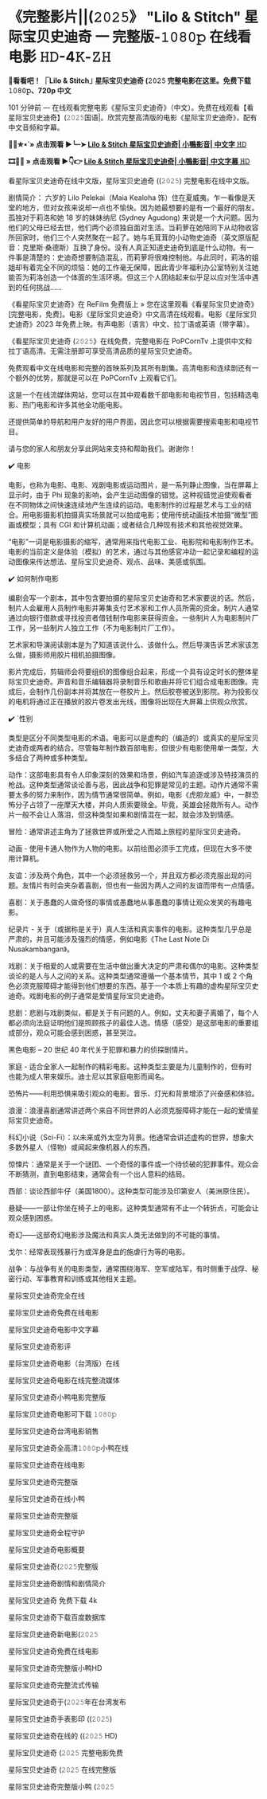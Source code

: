 # 《完整影片||(𝟸𝟶𝟸𝟻》 "Lilo & Stitch" 星际宝贝史迪奇 一 完整版-𝟷𝟶𝟾𝟶𝚙 在线看 电影 𝙷𝙳-4𝙺-𝚉𝙷

**🎦看看吧！ ⎾Lilo & Stitch⏌ 星际宝贝史迪奇 (𝟸𝟶𝟸𝟻 完整电影在这里。免费下载 𝟷𝟶𝟾𝟶𝚙、720p 中文**

101 分钟前 — 在线观看完整电影《星际宝贝史迪奇》（中文）。免费在线观看【看星际宝贝史迪奇】(𝟸𝟶𝟸𝟻国语|。欣赏完整高清版的电影《星际宝贝史迪奇》，配有中文音频和字幕。

**🍿🎥✮⋆˙» 点击观看 ▶️╰┈➤ [Lilo & Stitch 星际宝贝史迪奇| 小鴨影音| 中文字 𝙷𝙳](https://t.co/uty6OVbjwS)**

**🎞️🔴✅ » 点击观看 ▶👇👉 [Lilo & Stitch 星际宝贝史迪奇| 小鴨影音| 中文字幕 𝙷𝙳](https://t.co/uty6OVbjwS)**

看星际宝贝史迪奇在线中文版，星际宝贝史迪奇 ((𝟸𝟶𝟸𝟻) 完整电影在线中文版。

剧情简介：
六岁的 Lilo Pelekai（Maia Kealoha 饰）住在夏威夷。乍一看像是天堂的地方，但对女孩来说却一点也不愉快。因为她最想要的是有一个最好的朋友。孤独对于莉洛和她 18 岁的妹妹纳尼 (Sydney Agudong) 来说是一个大问题。因为他们的父母已经去世，他们两个必须独自面对生活。当莉萝在她陪同下从动物收容所回家时，他们三个人突然聚在一起了。她与毛茸茸的小动物史迪奇（英文原版配音：克里斯·桑德斯）互换了身份。没有人真正知道史迪奇到底是什么动物。有一件事是清楚的：史迪奇想要制造混乱，而莉萝将很难控制他。与此同时，莉洛的姐姐却有着完全不同的烦恼：她的工作毫无保障，因此青少年福利办公室特别关注她能否为莉洛创造一个体面的生活环境。但这三个人团结起来似乎足以应对生活中遇到的任何挑战……

《看星际宝贝史迪奇》在 ReFilm 免费版上 » 您在这里观看《看星际宝贝史迪奇》[完整电影，免费]。电影《星际宝贝史迪奇》中文高清在线观看。电影《星际宝贝史迪奇》2023 年免费上映。有声电影（语言）中文、拉丁语或英语（带字幕）。

《看星际宝贝史迪奇 (𝟸𝟶𝟸𝟻》在线免费，完整电影在 PoPCornTv 上提供中文和拉丁语高清。无需注册即可享受高清品质的星际宝贝史迪奇。

免费观看中文在线电影和完整的首映系列及其所有剧集。高清电影和连续剧还有一个额外的优势，那就是可以在 PoPCornTv 上观看它们。

这是一个在线流媒体网站，您可以在其中观看数千部电影和电视节目，包括精选电影、热门电影和许多其他全功能电影。

还提供简单的导航和用户友好的用户界面，因此您可以根据需要搜索电影和电视节目。

请与您的家人和朋友分享此网站来支持和帮助我们。谢谢你！

✔️ 电影

电影，也称为电影、电影、戏剧电影或运动图片，是一系列静止图像，当在屏幕上显示时，由于 Phi 现象的影响，会产生运动图像的错觉。这种视错觉迫使观看者在不同物体之间快速连续地产生连续的运动。电影制作的过程是艺术与工业的结合。用电影摄影机拍摄真实场景就可以拍成电影；使用传统动画技术拍摄“微型”图画或模型；具有 CGI 和计算机动画；或者结合几种现有技术和其他视觉效果。

“电影”一词是电影摄影的缩写，通常用来指代电影工业、电影院和电影制作艺术。电影的当前定义是体验（模拟）的艺术，通过与其他感官冲动一起记录和编程的运动图像来传达想法、星际宝贝史迪奇、观点、品味、美感或氛围。

✔️ 如何制作电影

编剧会写一个剧本，其中包含要拍摄的星际宝贝史迪奇和艺术家要说的话。然后，制片人会雇用人员制作电影并筹集支付艺术家和工作人员所需的资金。制片人通常通过向银行借款或寻找投资者借钱制作电影来获得资金。一些制片人为电影制片厂工作，另一些制片人独立工作（不为电影制片厂工作）。

艺术家和导演阅读剧本是为了知道该说什么、该做什么。然后导演告诉艺术家该怎么做，摄影师用胶片相机拍摄图像。

影片完成后，剪辑师会将要组织的图像组合起来，形成一个具有设定时长的整体星际宝贝史迪奇。声音和音乐编辑器将录制音乐和歌曲并将它们组合成电影图像。完成后，会制作几份副本并将其放在一卷胶片上。然后胶卷被送到影院。称为投影仪的电机将通过正在播放的胶片卷发出光线，图像将出现在大屏幕上供观众欣赏。

✔️ `性别

类型是区分不同类型电影的术语。电影可以是虚构的（编造的）或真实的星际宝贝史迪奇或两者的结合。尽管每年制作数百部电影，但很少有电影使用单一类型，大多结合了两种或多种类型。

动作：这部电影具有令人印象深刻的效果和场景，例如汽车追逐或涉及特技演员的枪战。这种类型通常谈论善与恶，因此战争和犯罪是常见的主题。动作片通常不需要太多的努力来制作，因为情节通常很简单。例如，电影《虎胆龙威》中，一群恐怖分子占领了一座摩天大楼，并向人质索要赎金。毕竟，英雄会拯救所有人。动作片一般不会让人落泪，但这种类型如果和剧情混在一起，就会涉及到情感。

冒险：通常讲述主角为了拯救世界或所爱之人而踏上旅程的星际宝贝史迪奇。

动画 - 使用卡通人物作为人物的电影。以前绘图必须手工完成，但现在大多不使用计算机。

友谊：涉及两个角色，其中一个必须拯救另一个，并且双方都必须克服出现的问题。友情片有时会夹杂着喜剧，但也有一些因为两人之间的友谊而带有一点情感。

喜剧：关于愚蠢的人做奇怪的事情或愚蠢地从事愚蠢的事情让观众发笑的有趣电影。

纪录片 - 关于（或据称是关于）真人生活和真实事件的电影。这种类型几乎总是严肃的，并且可能涉及强烈的情感，例如电影《The Last Note Di Nusakambangan》。

戏剧：关于相爱的人或需要在生活中做出重大决定的严肃和偶尔的电影。这种类型谈论的是人与人之间的关系。这种类型通常遵循一个基本情节，其中 1 或 2 个角色必须克服障碍才能得到他们想要的东西。基于一个本质上有趣的虚构星际宝贝史迪奇。戏剧电影的例子通常是爱情星际宝贝史迪奇。

悲剧：悲剧与戏剧类似，都是关于有问题的人。例如，丈夫和妻子离婚了，每个人都必须向法庭证明他们是照顾孩子的最佳人选。情感（感受）是这部电影的重要组成部分，观众可能会感到困惑，甚至哭泣。

黑色电影 – 20 世纪 40 年代关于犯罪和暴力的侦探剧情片。

家庭 - 适合全家人一起制作的精彩电影。这种类型主要是为儿童制作的，但有时也能为成人带来娱乐。迪士尼以其家庭电影而闻名。

恐怖片——利用恐惧来吸引观众的电影。音乐、灯光和背景增添了兴奋感和体验。

浪漫：浪漫喜剧通常讲述两个来自不同世界的人必须克服障碍才能在一起的爱情星际宝贝史迪奇。

科幻小说（Sci-Fi）：以未来或外太空为背景。他通常会讲述虚构的世界，想象大多数外星人（怪物）或闻起来像机器人的东西。

惊悚片：通常是关于一个谜团、一个奇怪的事件或一个待侦破的犯罪事件。观众会不断猜测，直到电影结束，通常会有一个出人意料的结局。

西部：谈论西部牛仔（美国1800）。这种类型可能涉及印第安人（美洲原住民）。

悬疑——一部让你坐在椅子上的电影。这种类型通常有不止一个转折点，可能会让观众感到困惑。

奇幻——这部奇幻电影涉及魔法和真实人类无法做到的不可能的事情。

戈尔：经常表现残暴行为或浑身是血的施虐行为等的电影。

战争：与战争有关的电影类型，通常围绕海军、空军或陆军，有时侧重于战俘、秘密行动、军事教育和训练或其他相关主题。

星际宝贝史迪奇完全在线

星际宝贝史迪奇免费在线电影

星际宝贝史迪奇电影中文字幕

星际宝贝史迪奇影评

星际宝贝史迪奇电影（台湾版）在线

星际宝贝史迪奇电影在线完整流媒体

星际宝贝史迪奇小鸭电影完整版

星际宝贝史迪奇电影可下载 𝟷𝟶𝟾𝟶𝚙

星际宝贝史迪奇台湾电影销售

星际宝贝史迪奇全高清𝟷𝟶𝟾𝟶𝚙小鸭在线

星际宝贝史迪奇在线电影

星际宝贝史迪奇完整版

星际宝贝史迪奇在线小鸭

星际宝贝史迪奇完整版

星际宝贝史迪奇全程守护

星际宝贝史迪奇电影概要

星际宝贝史迪奇(𝟸𝟶𝟸𝟻完整版

星际宝贝史迪奇剧情和剧情简介

星际宝贝史迪奇 免费下载 4k

星际宝贝史迪奇下载百度数据库

星际宝贝史迪奇新电影(𝟸𝟶𝟸𝟻

星际宝贝史迪奇免费在线电影

星际宝贝史迪奇完整版小鸭HD

星际宝贝史迪奇完整流式传输

星际宝贝史迪奇于(𝟸𝟶𝟸𝟻年在台湾发布

星际宝贝史迪奇手表影印 ((𝟸𝟶𝟸𝟻)

星际宝贝史迪奇在线的 ((𝟸𝟶𝟸𝟻 HD)

星际宝贝史迪奇 (𝟸𝟶𝟸𝟻 完整电影免费

星际宝贝史迪奇 (𝟸𝟶𝟸𝟻 在线完整版

星际宝贝史迪奇完整版小鸭 (𝟸𝟶𝟸𝟻

